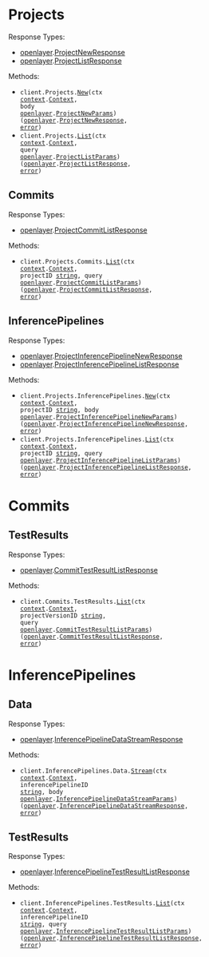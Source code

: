 # Projects

Response Types:

- <a href="https://pkg.go.dev/github.com/openlayer-ai/openlayer-go">openlayer</a>.<a href="https://pkg.go.dev/github.com/openlayer-ai/openlayer-go#ProjectNewResponse">ProjectNewResponse</a>
- <a href="https://pkg.go.dev/github.com/openlayer-ai/openlayer-go">openlayer</a>.<a href="https://pkg.go.dev/github.com/openlayer-ai/openlayer-go#ProjectListResponse">ProjectListResponse</a>

Methods:

- <code title="post /projects">client.Projects.<a href="https://pkg.go.dev/github.com/openlayer-ai/openlayer-go#ProjectService.New">New</a>(ctx <a href="https://pkg.go.dev/context">context</a>.<a href="https://pkg.go.dev/context#Context">Context</a>, body <a href="https://pkg.go.dev/github.com/openlayer-ai/openlayer-go">openlayer</a>.<a href="https://pkg.go.dev/github.com/openlayer-ai/openlayer-go#ProjectNewParams">ProjectNewParams</a>) (<a href="https://pkg.go.dev/github.com/openlayer-ai/openlayer-go">openlayer</a>.<a href="https://pkg.go.dev/github.com/openlayer-ai/openlayer-go#ProjectNewResponse">ProjectNewResponse</a>, <a href="https://pkg.go.dev/builtin#error">error</a>)</code>
- <code title="get /projects">client.Projects.<a href="https://pkg.go.dev/github.com/openlayer-ai/openlayer-go#ProjectService.List">List</a>(ctx <a href="https://pkg.go.dev/context">context</a>.<a href="https://pkg.go.dev/context#Context">Context</a>, query <a href="https://pkg.go.dev/github.com/openlayer-ai/openlayer-go">openlayer</a>.<a href="https://pkg.go.dev/github.com/openlayer-ai/openlayer-go#ProjectListParams">ProjectListParams</a>) (<a href="https://pkg.go.dev/github.com/openlayer-ai/openlayer-go">openlayer</a>.<a href="https://pkg.go.dev/github.com/openlayer-ai/openlayer-go#ProjectListResponse">ProjectListResponse</a>, <a href="https://pkg.go.dev/builtin#error">error</a>)</code>

## Commits

Response Types:

- <a href="https://pkg.go.dev/github.com/openlayer-ai/openlayer-go">openlayer</a>.<a href="https://pkg.go.dev/github.com/openlayer-ai/openlayer-go#ProjectCommitListResponse">ProjectCommitListResponse</a>

Methods:

- <code title="get /projects/{projectId}/versions">client.Projects.Commits.<a href="https://pkg.go.dev/github.com/openlayer-ai/openlayer-go#ProjectCommitService.List">List</a>(ctx <a href="https://pkg.go.dev/context">context</a>.<a href="https://pkg.go.dev/context#Context">Context</a>, projectID <a href="https://pkg.go.dev/builtin#string">string</a>, query <a href="https://pkg.go.dev/github.com/openlayer-ai/openlayer-go">openlayer</a>.<a href="https://pkg.go.dev/github.com/openlayer-ai/openlayer-go#ProjectCommitListParams">ProjectCommitListParams</a>) (<a href="https://pkg.go.dev/github.com/openlayer-ai/openlayer-go">openlayer</a>.<a href="https://pkg.go.dev/github.com/openlayer-ai/openlayer-go#ProjectCommitListResponse">ProjectCommitListResponse</a>, <a href="https://pkg.go.dev/builtin#error">error</a>)</code>

## InferencePipelines

Response Types:

- <a href="https://pkg.go.dev/github.com/openlayer-ai/openlayer-go">openlayer</a>.<a href="https://pkg.go.dev/github.com/openlayer-ai/openlayer-go#ProjectInferencePipelineNewResponse">ProjectInferencePipelineNewResponse</a>
- <a href="https://pkg.go.dev/github.com/openlayer-ai/openlayer-go">openlayer</a>.<a href="https://pkg.go.dev/github.com/openlayer-ai/openlayer-go#ProjectInferencePipelineListResponse">ProjectInferencePipelineListResponse</a>

Methods:

- <code title="post /projects/{projectId}/inference-pipelines">client.Projects.InferencePipelines.<a href="https://pkg.go.dev/github.com/openlayer-ai/openlayer-go#ProjectInferencePipelineService.New">New</a>(ctx <a href="https://pkg.go.dev/context">context</a>.<a href="https://pkg.go.dev/context#Context">Context</a>, projectID <a href="https://pkg.go.dev/builtin#string">string</a>, body <a href="https://pkg.go.dev/github.com/openlayer-ai/openlayer-go">openlayer</a>.<a href="https://pkg.go.dev/github.com/openlayer-ai/openlayer-go#ProjectInferencePipelineNewParams">ProjectInferencePipelineNewParams</a>) (<a href="https://pkg.go.dev/github.com/openlayer-ai/openlayer-go">openlayer</a>.<a href="https://pkg.go.dev/github.com/openlayer-ai/openlayer-go#ProjectInferencePipelineNewResponse">ProjectInferencePipelineNewResponse</a>, <a href="https://pkg.go.dev/builtin#error">error</a>)</code>
- <code title="get /projects/{projectId}/inference-pipelines">client.Projects.InferencePipelines.<a href="https://pkg.go.dev/github.com/openlayer-ai/openlayer-go#ProjectInferencePipelineService.List">List</a>(ctx <a href="https://pkg.go.dev/context">context</a>.<a href="https://pkg.go.dev/context#Context">Context</a>, projectID <a href="https://pkg.go.dev/builtin#string">string</a>, query <a href="https://pkg.go.dev/github.com/openlayer-ai/openlayer-go">openlayer</a>.<a href="https://pkg.go.dev/github.com/openlayer-ai/openlayer-go#ProjectInferencePipelineListParams">ProjectInferencePipelineListParams</a>) (<a href="https://pkg.go.dev/github.com/openlayer-ai/openlayer-go">openlayer</a>.<a href="https://pkg.go.dev/github.com/openlayer-ai/openlayer-go#ProjectInferencePipelineListResponse">ProjectInferencePipelineListResponse</a>, <a href="https://pkg.go.dev/builtin#error">error</a>)</code>

# Commits

## TestResults

Response Types:

- <a href="https://pkg.go.dev/github.com/openlayer-ai/openlayer-go">openlayer</a>.<a href="https://pkg.go.dev/github.com/openlayer-ai/openlayer-go#CommitTestResultListResponse">CommitTestResultListResponse</a>

Methods:

- <code title="get /versions/{projectVersionId}/results">client.Commits.TestResults.<a href="https://pkg.go.dev/github.com/openlayer-ai/openlayer-go#CommitTestResultService.List">List</a>(ctx <a href="https://pkg.go.dev/context">context</a>.<a href="https://pkg.go.dev/context#Context">Context</a>, projectVersionID <a href="https://pkg.go.dev/builtin#string">string</a>, query <a href="https://pkg.go.dev/github.com/openlayer-ai/openlayer-go">openlayer</a>.<a href="https://pkg.go.dev/github.com/openlayer-ai/openlayer-go#CommitTestResultListParams">CommitTestResultListParams</a>) (<a href="https://pkg.go.dev/github.com/openlayer-ai/openlayer-go">openlayer</a>.<a href="https://pkg.go.dev/github.com/openlayer-ai/openlayer-go#CommitTestResultListResponse">CommitTestResultListResponse</a>, <a href="https://pkg.go.dev/builtin#error">error</a>)</code>

# InferencePipelines

## Data

Response Types:

- <a href="https://pkg.go.dev/github.com/openlayer-ai/openlayer-go">openlayer</a>.<a href="https://pkg.go.dev/github.com/openlayer-ai/openlayer-go#InferencePipelineDataStreamResponse">InferencePipelineDataStreamResponse</a>

Methods:

- <code title="post /inference-pipelines/{inferencePipelineId}/data-stream">client.InferencePipelines.Data.<a href="https://pkg.go.dev/github.com/openlayer-ai/openlayer-go#InferencePipelineDataService.Stream">Stream</a>(ctx <a href="https://pkg.go.dev/context">context</a>.<a href="https://pkg.go.dev/context#Context">Context</a>, inferencePipelineID <a href="https://pkg.go.dev/builtin#string">string</a>, body <a href="https://pkg.go.dev/github.com/openlayer-ai/openlayer-go">openlayer</a>.<a href="https://pkg.go.dev/github.com/openlayer-ai/openlayer-go#InferencePipelineDataStreamParams">InferencePipelineDataStreamParams</a>) (<a href="https://pkg.go.dev/github.com/openlayer-ai/openlayer-go">openlayer</a>.<a href="https://pkg.go.dev/github.com/openlayer-ai/openlayer-go#InferencePipelineDataStreamResponse">InferencePipelineDataStreamResponse</a>, <a href="https://pkg.go.dev/builtin#error">error</a>)</code>

## TestResults

Response Types:

- <a href="https://pkg.go.dev/github.com/openlayer-ai/openlayer-go">openlayer</a>.<a href="https://pkg.go.dev/github.com/openlayer-ai/openlayer-go#InferencePipelineTestResultListResponse">InferencePipelineTestResultListResponse</a>

Methods:

- <code title="get /inference-pipelines/{inferencePipelineId}/results">client.InferencePipelines.TestResults.<a href="https://pkg.go.dev/github.com/openlayer-ai/openlayer-go#InferencePipelineTestResultService.List">List</a>(ctx <a href="https://pkg.go.dev/context">context</a>.<a href="https://pkg.go.dev/context#Context">Context</a>, inferencePipelineID <a href="https://pkg.go.dev/builtin#string">string</a>, query <a href="https://pkg.go.dev/github.com/openlayer-ai/openlayer-go">openlayer</a>.<a href="https://pkg.go.dev/github.com/openlayer-ai/openlayer-go#InferencePipelineTestResultListParams">InferencePipelineTestResultListParams</a>) (<a href="https://pkg.go.dev/github.com/openlayer-ai/openlayer-go">openlayer</a>.<a href="https://pkg.go.dev/github.com/openlayer-ai/openlayer-go#InferencePipelineTestResultListResponse">InferencePipelineTestResultListResponse</a>, <a href="https://pkg.go.dev/builtin#error">error</a>)</code>
